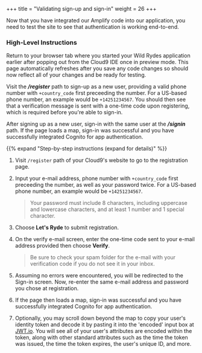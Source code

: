 +++
title = "Validating sign-up and sign-in"
weight = 26
+++

Now that you have integrated our Amplify code into our application, you need to test the site to see that authentication is working end-to-end.

### High-Level Instructions

Return to your browser tab where you started your Wild Rydes application earlier after popping out from the Cloud9 IDE once in preview mode. This page automatically refreshes after you save any code changes so should now reflect all of your changes and be ready for testing.

Visit the ***/register*** path to sign-up as a new user, providing a valid phone number with `+country_code` first preceeding the number. For a US-based phone number, an example would be `+14251234567`. You should then see that a verification message is sent with a one-time code upon registering, which is required before you're able to sign-in.

After signing up as a new user, sign-in with the same user at the ***/signin*** path. If the page loads a map, sign-in was successful and you have successfully integrated Cognito for app authentication.

{{% expand "Step-by-step instructions (expand for details)" %}}

1. Visit `/register` path of your Cloud9's website to go to the registration page.

2. Input your e-mail address, phone number with `+country_code` first preceeding the number, as well as your password twice. For a US-based phone number, an example would be `+14251234567`. 

    > Your password must include 8 characters, including uppercase and lowercase characters, and at least 1 number and 1 special character.

3. Choose **Let's Ryde** to submit registration.

4. On the verify e-mail screen, enter the one-time code sent to your e-mail address provided then choose **Verify**.

    > Be sure to check your spam folder for the e-mail with your verification code if you do not see it in your inbox.

5. Assuming no errors were encountered, you will be redirected to the Sign-in screen. Now, re-enter the same e-mail address and password you chose at registration.

6. If the page then loads a map, sign-in was successful and you have successfully integrated Cognito for app authentication.

7. Optionally, you may scroll down beyond the map to copy your user's identity token and decode it by pasting it into the 'encoded' input box at [JWT.io](http://jwt.io/). You will see all of your user's attributes are encoded within the token, along with other standard attributes such as the time the token was issued, the time the token expires, the user's unique ID, and more.

